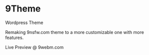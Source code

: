 # 9Theme
Wordpress Theme

Remaking 9nsfw.com theme to a more customizable one with more features.

Live Preview @ 9webm.com
